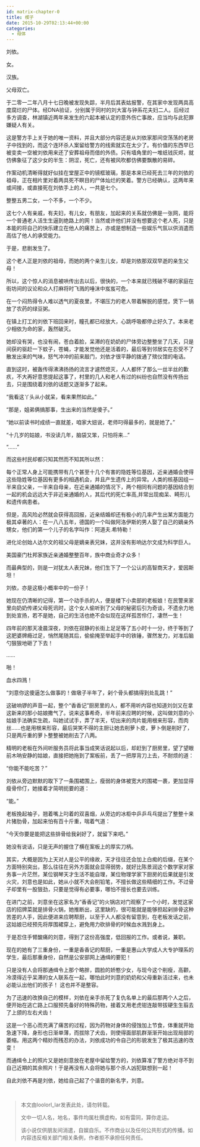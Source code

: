 ```yaml
---
id: matrix-chapter-0
title: 楔子
date: 2015-10-29T02:13:44+00:00
categories:
  - 母体
---
```

<p style="text-align: left;">
  刘依。
</p>

<p style="text-align: left;">
  女。
</p>

<p style="text-align: left;">
  汉族。
</p>

<p style="text-align: left;">
  父母双亡。
</p>

<p style="text-align: left;">
  于二零一二年八月十七日晚被发现失踪，半月后其表姑报警，在其家中发现两具高度腐烂的尸体。经DNA验证，分别属于同村的刘大富与钟系花夫妇二人。后经过多方调查，林湖镇近两年来发生的六起本被认定的意外伤亡事故，应当均与此犯罪嫌疑人有关。
</p>

<p style="text-align: left;">
  这是警方手上关于她的唯一资料，并且大部分内容还是从刘依家那间空荡荡的老房子中找到的，而这个连环杀人案留给警方的线索就实在太少了。有价值的东西早已被变卖一空被刘依用来还了安葬祖母而借的外债。只有墙角里的一堆纸钱灰烬，就仿佛象征了这少女的半生：阴涩，死亡，还有被风吹都仿佛要飘散的易碎。
</p>

<p style="text-align: left;">
  作案动机清晰得就好似挂在堂屋正中的镜框玻璃，那是本来已经死去三年的刘依的祖母，正在相片里对着两具死不瞑目的尸体灿烂的笑着。警方已经确认，这两年来或间接，或直接死在刘依手上的人，一共是七个。
</p>

<p style="text-align: left;">
  整整五男二女，一个不多，一个不少。
</p>

<p style="text-align: left;">
  这七个人有亲戚，有夫妇，有儿女，有朋友，加起来的关系就仿佛是一张网，能将一个普通老人活生生逼到绝路上的网！当然或许他们并没有想要这个老人死，只是本能的将自己的快乐建立在他人的痛苦上，亦或是想制造一些娱乐气氛以供消遣而高估了他人的承受能力。
</p>

<p style="text-align: left;">
  于是，悲剧发生了。
</p>

<p style="text-align: left;">
  这个老人正是刘依的祖母，而她的两个亲生儿女，却是刘依那双双早逝的亲生父母！
</p>

<p style="text-align: left;">
  所以，这个惊人的消息被哄传出去以后，很快的，一个本来就已残破不堪的家庭在街坊间的议论和众人打麻将时飞溅的唾沫中岌岌可危。
</p>

<p style="text-align: left;">
  在一个闷热得令人难以透气的夏夜里，不堪压力的老人带着解脱的感觉，煲下一锅放了农药的绿豆粥。
</p>

<p style="text-align: left;">
  在镇上打工的刘依下班回来时，瞳孔都已经放大，心跳呼吸都停止好久了。本来老少相依为命的家，轰然破灭。
</p>

<p style="text-align: left;">
  她却没有哭，也没有闹，苍白着脸，呆滞的在奶奶的尸体旁边整整坐了几天，只是间获的驱赶一下蚊子，苍蝇，才能发觉他还是活着的，最后等到邻居实在忍受不了散发出来的气味，怒气冲冲的前来敲门，刘依才很平静的拨通了殡仪馆的电话。
</p>

<p style="text-align: left;">
  直到这时，被轰传得沸沸扬扬的流言才遽然熄灭，人人都怀了那么一丝半丝的歉疚，不大再好意思提起这事了，村里的几人和老人有过的纠纷也自然没有传扬出去，只是围绕着刘依的话题又逐渐多了起来。
</p>

<p style="text-align: left;">
  “我看这丫头从小就呆，看来果然如此。”
</p>

<p style="text-align: left;">
  “那是，姐弟俩搞那事，生出来的当然是傻子。”
</p>

<p style="text-align: left;">
  “她以前读书时成绩一直就差，咱家大妞说，老师叼得最多的，就是她了。”
</p>

<p style="text-align: left;">
  “十几岁的姑娘，书没读几年，脑袋又笨，只怕将来&#8230;”
</p>

<p style="text-align: left;">
  “……”
</p>

<p style="text-align: left;">
  而这些村民却都只知其然而不知其所以然：
</p>

<p style="text-align: left;">
  每个正常人身上可能携带有几个甚至十几个有害的隐姓等位基因，近亲通婚会使得这些隐姓等位基因有更多的相遇机会，并且产生遗传上的异常。人类的核基因组一半来自父亲，一半来自母亲，在近亲通婚的情况下，两个相同有问题的基因结合到一起的机会远远大于非近亲通婚的人，其后代的死亡率高,并常出现痴呆、畸形儿和遗传病患者。
</p>

<p style="text-align: left;">
  但是，高风险必然就会获得高回报，近亲结婚却还有极小的几率产生出某方面能力极其卓著的人：在一八八五年，德国的一个叫做阿洛伊斯的男人娶了自己的嫡亲外甥女，他们的第一个儿子的名字叫作：阿道夫.希特勒！
</p>

进化论创始人达尔文的祖父母是嫡亲表兄妹，这并没有影响达尔文成为科学巨人。

美国豪门杜邦家族近亲通婚整整百年，族中商业奇才众多！

而最典型的，则是一对犹太人表兄妹，他们生下了一个公认的高智商天才，爱因斯坦！

刘依，亦是这极小概率中的一份子！

她现在仍清晰的记得，第一个动手杀的人，便是楼下小卖部的老板娘！在民警来家里向奶奶传递父母死讯时，这个女人偷听到了父母的秘密后引为奇谈，不遗余力地到处宣扬，若不是她，自己的生活也绝不会似现在这样孤苦伶仃，凄然一生！

四年前的那天凌晨深夜，刘依在寂静的长街上足足等了五小时十一分，终于等到了这肥婆牌瘾过足，悄然尾随其后，偷偷掩至举起手中的铁锤，骤然发力，对准后脑勺狠狠地砸了下去！

……

啪！

血水四溅！

“刘意你这傻逼怎么做事的！做墩子半年了，剁个骨头都搞得到处乱跳！”

这破响锣的声音一起，整个“香香记”厨房里的人，都不用听内容也知道刘剑又在拿这新来的那小姑娘撒气了。说来这事希奇，半年前来应聘的时候，这叫做刘意的小姑娘手法确实生疏，叫她试试手，弄了半天，切出来的肉片能用根来形容，而肉丝……也是用根来形容，最后哭笑不得的主厨让她去削萝卜皮，萝卜倒是削好了，只是两斤重的萝卜整整被她削去了八两。

精明的老板在外间听服务员将此事当成笑话说起以后，却赶到了厨房里，望了望眼前木呐安静的姑娘，直接把她拖到了案板前，丢了一把厚背刀上去，不耐烦的道：

“你能不能吃苦？”

刘依从旁边默默的取下了一条围裙围上，瘦弱的身体被宽大的围裙一裹，更加显得瘦骨伶仃，她接着才简明扼要的道：

“能。”

老板挽起袖子，翘着嘴上叼着的双喜烟，从旁边的冰柜中乒乒乓乓提出了整整十来片猪肋骨，加起来怕有百十斤重，喘着气道：

“今天你要是能把这些排骨给我剁好了，就留下来吧。”

她没有说话，只是无声的握住了横在案板上的厚实刀柄。

其实，大概是因为上天对人是公平的缘故，天才往往还会加上白痴的后缀，在某个方面特别突出，那么往往在另外方面就会显得弱势，就好比陈景润这个数学家对家务事一片茫然，某位钢琴天才生活不能自理，某位物理学家下厨房的后果就是引发火灾，刘意也是如此，她从小就不大会削铅笔，不擅长做这些精细的工作。不过骨子却里有一股狠劲，只要是觉得有必要事，哪怕不擅长也要去训练。

在进门之前，刘意坐在这家名为“香香记”的火锅店对门观察了一个小时，发觉这家店的招牌菜就是排骨火锅，她推断出，这里缺的，很可能就是能够担起剁排骨这种苦差的人手，因此便进来应聘帮厨，以至于人人都没有留意到，在老板发话之前，这姑娘已经预先将厚围裙穿上，避免用力砍排骨的时候血水溅到身上。

于是忍住手臂酸痛的刘意，得到了这份高强度，低回报的工作。或者说，兼职。

现在的她有了三重身份，一重是香香记的帮厨，一重是惠山大学成人大专护理系的学生，最后那重身份，自然是公安部网上通缉的要犯！

只是没有人会将那通缉令上那个略胖，圆脸的娇憨少女，与现今这个削瘦，高颧，冷漠得近乎呆滞的女人联系在一起，哪怕此时刘意的奶奶和父母重新活过来，也未必能认出他们的孩子！ 这也并不是整容。

为了迅速的改换自己的模样，刘依在亲手杀死了复仇名单上的最后那两个人之后，便开始在逃亡路上口服预先备好的特殊药物，接着又用老虎钳连敲带拔硬生生翦去了上颌的左右犬齿！

这是一个恶心而充满了痛苦的过程，因为药物对身体的侵蚀加上节食，体重就开始急速下降，身形也日渐单薄，而拔除了犬齿，则使得面部肌群渐渐开始出现局部的萎缩。用这两个精妙而残忍的办法，刘依成功的令自己的形貌发生了极其迅速的改变！

而通缉令上的照片又是她刻意放在老屋中留给警方的，刘依算准了警方绝对寻不到自己近期的其余照片！于是再没有人会将她与那个杀人凶犯联想到一起！

自此刘依不再是刘依，她给自己起了个谐音的新名字，刘意。

&nbsp;

> 本文由loolorl_lar发表此处，请勿转载。
> 
> 文中一切人名，地名，事件均属杜撰虚构，如有雷同，算你走运。
> 
> 该小说仅供朋友间消遣，自娱自乐。不作商业以及任何公共形式的传播。如内容违反相关部门相关条例，作者拒不承担任何责任。

